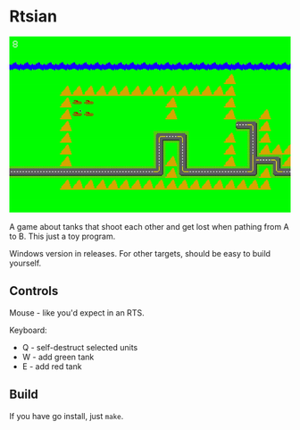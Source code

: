 # Rtsian

![](rtsian.gif)

A game about tanks that shoot each other and get lost when pathing from A to B. This just a toy program.

Windows version in releases. For other targets, should be easy to build yourself.

## Controls

Mouse - like you'd expect in an RTS.

Keyboard:

* Q - self-destruct selected units
* W - add green tank
* E - add red tank

## Build

If you have go install, just `make`.
